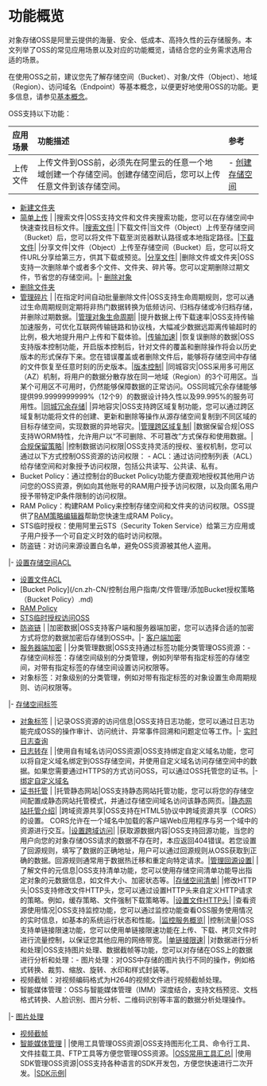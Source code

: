 # 功能概览

对象存储OSS是阿里云提供的海量、安全、低成本、高持久性的云存储服务。本文列举了OSS的常见应用场景以及对应的功能概览，请结合您的业务需求选用合适的场景。

在使用OSS之前，建议您先了解存储空间（Bucket）、对象/文件（Object）、地域（Region）、访问域名（Endpoint）等基本概念，以便更好地使用OSS的功能。更多信息，请参见[基本概念](/cn.zh-CN/开发指南/基本概念.md)。

OSS支持以下功能：

|应用场景|功能描述|参考|
|:---|:---|:-|
|上传文件|上传文件到OSS前，必须先在阿里云的任意一个地域创建一个存储空间。创建存储空间后，您可以上传任意文件到该存储空间。|-   [创建存储空间](/cn.zh-CN/开发指南/存储空间（Bucket）/创建存储空间.md)
-   [新建文件夹](/cn.zh-CN/控制台用户指南/文件管理/新建目录.md)
-   [简单上传](/cn.zh-CN/开发指南/对象/文件（Object）/上传文件（Object）/简单上传.md) |
|搜索文件|OSS支持文件和文件夹搜索功能，您可以在存储空间中快速查找目标文件。|[搜索文件](/cn.zh-CN/控制台用户指南/文件管理/搜索文件.md)|
|下载文件|当文件（Object）上传至存储空间（Bucket）后，您可以将文件下载至浏览器默认路径或本地指定路径。|[下载文件](/cn.zh-CN/快速入门/控制台快速入门/下载文件.md)|
|分享文件|文件（Object）上传至存储空间（Bucket）后，您可以将文件URL分享给第三方，供其下载或预览。|[分享文件](/cn.zh-CN/快速入门/控制台快速入门/分享文件.md)|
|删除文件或文件夹|OSS支持一次删除单个或者多个文件、文件夹、碎片等。您可以定期删除过期文件，节省您的存储空间。|-   [删除对象](/cn.zh-CN/开发指南/对象/文件（Object）/管理文件/删除文件.md)
-   [删除文件夹](/cn.zh-CN/控制台用户指南/文件管理/删除文件夹.md)
-   [管理碎片](/cn.zh-CN/控制台用户指南/文件管理/管理碎片.md) |
|在指定时间自动批量删除文件|OSS支持生命周期规则，您可以通过生命周期规则定期将非热门数据转换为低频访问、归档存储或冷归档存储，并删除过期数据。|[管理对象生命周期](/cn.zh-CN/开发指南/对象/文件（Object）/文件生命周期/生命周期规则介绍.md)|
|提升数据上传下载速率|OSS支持传输加速服务，可优化互联网传输链路和协议栈，大幅减少数据远距离传输超时的比例，极大地提升用户上传和下载体验。|[传输加速](/cn.zh-CN/开发指南/存储空间（Bucket）/传输加速.md)|
|恢复误删除的数据|OSS支持版本控制功能，开启版本控制后，针对文件的覆盖和删除操作将会以历史版本的形式保存下来。您在错误覆盖或者删除文件后，能够将存储空间中存储的文件恢复至任意时刻的历史版本。|[版本控制](/cn.zh-CN/开发指南/数据安全/版本控制/版本控制介绍.md)|
|同城容灾|OSS采用多可用区（AZ）机制，将用户的数据分散存放在同一地域（Region）的3个可用区。当某个可用区不可用时，仍然能够保障数据的正常访问。OSS同城冗余存储能够提供99.9999999999%（12个9）的数据设计持久性以及99.995%的服务可用性。|[同城冗余存储](/cn.zh-CN/开发指南/数据安全/数据容灾/同城冗余存储.md)|
|异地容灾|OSS支持跨区域复制功能，您可以通过跨区域复制功能将文件的创建、更新和删除等操作从源存储空间复制到不同区域的目标存储空间，实现数据的异地容灾。|[管理跨区域复制](/cn.zh-CN/开发指南/数据安全/数据容灾/跨区域复制介绍.md)|
|数据保留合规|OSS支持WORM特性，允许用户以“不可删除、不可篡改”方式保存和使用数据。|[合规保留策略](/cn.zh-CN/开发指南/数据安全/合规保留策略.md)|
|控制数据访问权限|OSS支持灵活的授权、鉴权机制，您可以通过以下方式控制OSS资源的访问权限： -   ACL：通过访问控制列表（ACL）给存储空间和对象授予访问权限，包括公共读写、公共读、私有。
-   Bucket Policy：通过控制台的Bucket Policy功能方便直观地授权其他用户访问您的OSS资源，例如向其他账号的RAM用户授予访问权限，以及向匿名用户授予带特定IP条件限制的访问权限。
-   RAM Policy：构建RAM Policy来控制存储空间和文件夹的访问权限。OSS提供了[RAM策略编辑器](/cn.zh-CN/常用工具/RAM策略编辑器.md)帮助您快速生成RAM Policy。
-   STS临时授权：使用阿里云STS（Security Token Service）给第三方应用或子用户授予一个可自定义时效的临时访问权限。
-   防盗链：对访问来源设置白名单，避免OSS资源被其他人盗用。

|-   [设置存储空间ACL](/cn.zh-CN/开发指南/存储空间（Bucket）/设置存储空间读写权限（ACL）.md)
-   [设置文件ACL](/cn.zh-CN/控制台用户指南/文件管理/设置文件读写权限ACL.md)
-   [Bucket Policy](/cn.zh-CN/控制台用户指南/文件管理/添加Bucket授权策略（Bucket Policy）.md)
-   [RAM Policy](/cn.zh-CN/开发指南/数据安全/访问控制/访问控制概述.md)
-   [STS临时授权访问OSS](/cn.zh-CN/开发指南/数据安全/访问控制/STS临时授权访问OSS.md)
-   [防盗链](/cn.zh-CN/开发指南/数据安全/访问控制/防盗链.md) |
|加密数据|OSS支持客户端和服务器端加密，您可以选择合适的加密方式将您的数据加密后存储到OSS中。|-   [客户端加密](/cn.zh-CN/开发指南/数据安全/数据加密/客户端加密.md)
-   [服务器端加密](/cn.zh-CN/开发指南/数据安全/数据加密/服务器端加密.md) |
|分类管理数据|OSS支持通过标签功能分类管理OSS资源：-   存储空间标签：存储空间级别的分类管理，例如列举带有指定标签的存储空间，对带有指定标签的存储空间设置访问权限等。
-   对象标签：对象级别的分类管理，例如对带有指定标签的对象设置生命周期规则、访问权限等。

|-   [存储空间标签](/cn.zh-CN/开发指南/存储空间（Bucket）/存储空间标签.md)
-   [对象标签](/cn.zh-CN/开发指南/对象/文件（Object）/管理文件/对象标签.md) |
|记录OSS资源的访问信息|OSS支持日志功能，您可以通过日志功能完成OSS的操作审计、访问统计、异常事件回溯和问题定位等工作。|-   [实时日志查询](/cn.zh-CN/开发指南/日志管理/实时日志查询.md)
-   [日志转存](/cn.zh-CN/开发指南/日志管理/日志转存.md) |
|使用自有域名访问OSS资源|OSS支持绑定自定义域名功能，您可以将自定义域名绑定到OSS存储空间，并使用自定义域名访问存储空间中的数据。如果您需要通过HTTPS的方式访问OSS，可以通过OSS托管您的证书。|-   [绑定自定义域名](/cn.zh-CN/开发指南/存储空间（Bucket）/绑定自定义域名.md)
-   [证书托管](/cn.zh-CN/控制台用户指南/存储空间管理/传输管理/证书托管.md) |
|托管静态网站|OSS支持静态网站托管功能，您可以将您的存储空间配置成静态网站托管模式，并通过存储空间域名访问该静态网页。|[静态网站托管介绍](/cn.zh-CN/开发指南/静态网站托管/静态网站托管介绍.md)|
|跨域资源共享|OSS支持在HTML5协议中跨域资源共享（CORS）的设置。 CORS允许在一个域名中加载的客户端Web应用程序与另一个域中的资源进行交互。|[设置跨域访问](/cn.zh-CN/开发指南/存储空间（Bucket）/设置跨域资源共享.md)|
|获取源数据内容|OSS支持回源功能，当您的用户向您的对象存储OSS请求的数据不存在时，本应返回404错误。若您设置了回源规则，填写了数据的正确地址，用户可以通过回源规则从OSS获取到正确的数据。回源规则通常用于数据热迁移和重定向特定请求。|[管理回源设置](/cn.zh-CN/开发指南/对象/文件（Object）/管理文件/管理回源设置.md)|
|了解文件的元信息|OSS支持清单功能，您可以使用存储空间清单功能导出指定对象的元数据信息，如文件大小、加密状态等。|[存储空间清单](/cn.zh-CN/开发指南/存储空间（Bucket）/存储空间清单.md)|
|修改HTTP头|OSS支持修改文件HTTP头，您可以通过设置HTTP头来自定义HTTP请求的策略。例如，缓存策略、文件强制下载策略等。|[设置文件HTTP头](/cn.zh-CN/控制台用户指南/文件管理/设置文件HTTP头.md)|
|查看资源使用情况|OSS支持监控功能，您可以通过监控功能查看OSS服务使用情况的实时信息，如基本的系统运行状态和性能。|[监控服务概览](/cn.zh-CN/开发指南/监控服务/监控服务概览.md)|
|控制流量|OSS支持单链接限速功能，您可以使用单链接限速功能在上传、下载、拷贝文件时进行流量控制，以保证您其他应用的网络带宽。|[单链接限速](/cn.zh-CN/开发指南/对象/文件（Object）/单链接限速.md)|
|对数据进行分析和处理|OSS支持图片处理、数据截帧等功能，您可以对存储在OSS上的数据进行分析和处理：-   图片处理：对OSS中存储的图片执行不同的操作，例如格式转换、裁剪、缩放、旋转、水印和样式封装等。
-   视频截帧：对视频编码格式为H264的视频文件进行视频截帧处理。
-   智能媒体管理：OSS与智能媒体管理（IMM）深度结合，支持文档预览、文档格式转换、人脸识别、图片分析、二维码识别等丰富的数据分析处理操作。

|-   [图片处理](/cn.zh-CN/开发指南/数据处理/图片处理指南/图片处理操作方式.md)
-   [视频截帧](/cn.zh-CN/开发指南/数据处理/视频截帧.md)
-   [智能媒体管理](/cn.zh-CN/开发指南/数据处理/智能媒体管理（IMM）/快速开始.md) |
|使用工具管理OSS资源|OSS支持图形化工具、命令行工具、文件挂载工具、FTP工具等方便您管理OSS资源。|[OSS常用工具汇总](/cn.zh-CN/常用工具/OSS常用工具汇总.md)|
|使用SDK管理OSS资源|OSS支持各种语言的SDK开发包，方便您快速进行二次开发。|[SDK示例](SDK示例t22258.dita#concept_dcn_tp1_kfb)|

